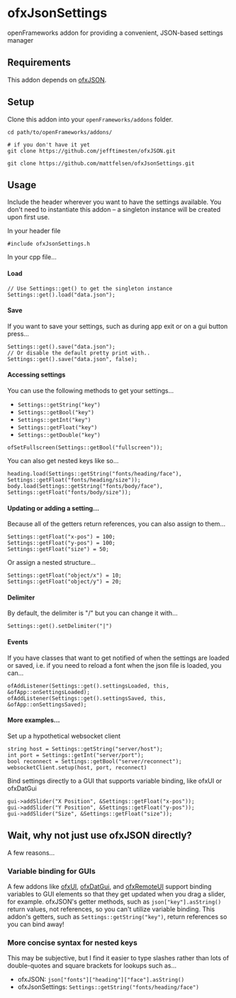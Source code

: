# ofxJsonSettings

openFrameworks addon for providing a convenient, JSON-based settings manager

## Requirements

This addon depends on [ofxJSON](https://github.com/jefftimesten/ofxJSON).

## Setup

Clone this addon into your `openFrameworks/addons` folder.

```
cd path/to/openFrameworks/addons/

# if you don't have it yet
git clone https://github.com/jefftimesten/ofxJSON.git

git clone https://github.com/mattfelsen/ofxJsonSettings.git
```

## Usage

Include the header wherever you want to have the settings available. You don't need to instantiate this addon – a singleton instance will be created upon first use.

In your header file

`#include ofxJsonSettings.h`

In your cpp file...

#### Load

```
// Use Settings::get() to get the singleton instance
Settings::get().load("data.json");
```

#### Save

If you want to save your settings, such as during app exit or on a gui button press...

```
Settings::get().save("data.json");
// Or disable the default pretty print with..
Settings::get().save("data.json", false);
```

#### Accessing settings

You can use the following methods to get your settings...

- `Settings::getString("key")`
- `Settings::getBool("key")`
- `Settings::getInt("key")`
- `Settings::getFloat("key")`
- `Settings::getDouble("key")`

```
ofSetFullscreen(Settings::getBool("fullscreen"));
```

You can also get nested keys like so...

```
heading.load(Settings::getString("fonts/heading/face"), Settings::getFloat("fonts/heading/size"));
body.load(Settings::getString("fonts/body/face"), Settings::getFloat("fonts/body/size"));
```

#### Updating or adding a setting...

Because all of the getters return references, you can also assign to them...

```
Settings::getFloat("x-pos") = 100;
Settings::getFloat("y-pos") = 100;
Settings::getFloat("size") = 50;
```

Or assign a nested structure...

```
Settings::getFloat("object/x") = 10;
Settings::getFloat("object/y") = 20;
```

#### Delimiter

By default, the delimiter is "/" but you can change it with...

```
Settings::get().setDelimiter("|")
```

#### Events

If you have classes that want to get notified of when the settings are loaded or saved, i.e. if you need to reload a font when the json file is loaded, you can...

```
ofAddListener(Settings::get().settingsLoaded, this, &ofApp::onSettingsLoaded);
ofAddListener(Settings::get().settingsSaved, this, &ofApp::onSettingsSaved);
```

#### More examples...

Set up a hypothetical websocket client

```
string host = Settings::getString("server/host");
int port = Settings::getInt("server/port");
bool reconnect = Settings::getBool("server/reconnect");
websocketClient.setup(host, port, reconnect)
```

Bind settings directly to a GUI that supports variable binding, like ofxUI or ofxDatGui

```
gui->addSlider("X Position", &Settings::getFloat("x-pos"));
gui->addSlider("Y Position", &Settings::getFloat("y-pos"));
gui->addSlider("Size", &Settings::getFloat("size"));
```

## Wait, why not just use ofxJSON directly?

A few reasons...

### Variable binding for GUIs

A few addons like [ofxUI](https://github.com/rezaali/ofxUI), [ofxDatGui](https://github.com/braitsch/ofxDatGui), and [ofxRemoteUI](https://github.com/armadillu/ofxRemoteUI) support binding variables to GUI elements so that they get updated when you drag a slider, for example. ofxJSON's getter methods, such as `json["key"].asString()` return values, not references, so you can't utilize variable binding. This addon's getters, such as `Settings::getString("key")`, return references so you can bind away!

### More concise syntax for nested keys

This may be subjective, but I find it easier to type slashes rather than lots of double-quotes and square brackets for lookups such as...

- ofxJSON: `json["fonts"]["heading"]["face"].asString()`
- ofxJsonSettings: `Settings::getString("fonts/heading/face")`